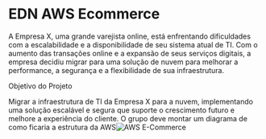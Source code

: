 # EDN AWS Ecommerce

A Empresa X, uma grande varejista online, está enfrentando dificuldades com a escalabilidade e a disponibilidade de seu sistema atual de TI. Com o aumento das transações online e a expansão de seus serviços digitais, a empresa decidiu migrar para uma solução de nuvem para melhorar a performance, a segurança e a flexibilidade de sua infraestrutura.  

Objetivo do Projeto 

Migrar a infraestrutura de TI da Empresa X para a nuvem, implementando uma solução escalável e segura que suporte o crescimento futuro e melhore a experiência do cliente. O grupo deve montar um diagrama de como ficaria a estrutura da AWS![AWS E-Commerce](https://github.com/user-attachments/assets/0223bfd3-2a83-4b30-ac3e-8e85fdfcf83d)
